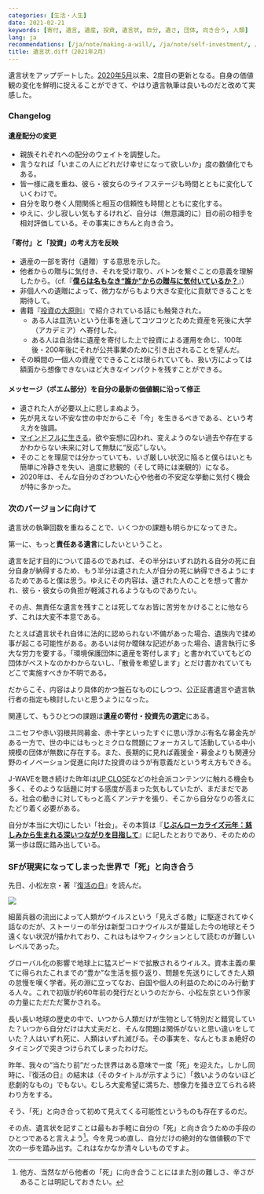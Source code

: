 ```yaml
---
categories: [生活・人生]
date: 2021-02-21
keywords: [寄付, 遺言, 遺産, 投資, 遺言状, 自分, 遺さ, 団体, 向き合う, 人類]
lang: ja
recommendations: [/ja/note/making-a-will/, /ja/note/self-investment/, /ja/note/2021/]
title: 遺言状.diff（2021年2月）
---
```


遺言状をアップデートした。[2020年5月](/ja/note/making-a-will)以来、2度目の更新となる。自身の価値観の変化を鮮明に捉えることができて、やはり遺言執筆は良いものだと改めて実感した。

### Changelog

#### 遺産配分の変更

- 親族それぞれへの配分のウェイトを調整した。
- 言うなれば「いまこの人にどれだけ幸せになって欲しいか」度の数値化でもある。
- 皆一様に歳を重ね、彼ら・彼女らのライフステージも時間とともに変化していくわけで。
- 自分を取り巻く人間関係と相互の信頼性も時間とともに変化する。
- ゆえに、少し寂しい気もするけれど、自分は（無意識的に）目の前の相手を相対評価している。その事実にきちんと向き合う。

#### 「寄付」と「投資」の考え方を反映

- 遺産の一部を寄付（遺贈）する意思を示した。
- 他者からの贈与に気付き、それを受け取り、バトンを繋ぐことの意義を理解したから。（cf.『**[僕らは名もなき“誰か”からの贈与に気付いているか？](/ja/note/the-gifts-in-the-world/)**』）
- 非個人への遺贈によって、微力ながらもより大きな変化に貢献できることを期待して。
- 書籍『[投資の大原則](https://amzn.to/3qGW9Jc)』で紹介されている話にも触発された。
  - ある人は皿洗いという仕事を通してコツコツとためた資産を死後に大学（アカデミア）へ寄付した。
  - ある人は自治体に遺産を寄付した上で投資による運用を命じ、100年後・200年後にそれが公共事業のために引き出されることを望んだ。
- その瞬間の一個人の資産でできることは限られていても、扱い方によっては額面から想像できないほど大きなインパクトを残すことができる。

#### メッセージ（ポエム部分）を自分の最新の価値観に沿って修正

- 遺された人が必要以上に悲しまぬよう。
- 先が見えない不安な世の中だからこそ「今」を生きるべきである、という考え方を強調。
- [マインドフルに生きる](/ja/note/be-mindful/)。欲や妄想に囚われ、変えようのない過去や存在するかわからない未来に対して無駄に“反応”しない。
- そのことを理屈では分かっていても、いざ厳しい状況に陥ると僕らはいとも簡単に冷静さを失い、過度に悲観的（そして時には楽観的）になる。
- 2020年は、そんな自分のざわついた心や他者の不安定な挙動に気付く機会が特に多かった。

### 次のバージョンに向けて

遺言状の執筆回数を重ねることで、いくつかの課題も明らかになってきた。

第一に、もっと**責任ある遺言**にしたいということ。

遺言を記す目的について語るのであれば、その半分はいずれ訪れる自分の死に自分自身が納得するため、もう半分は遺された人が自分の死に納得できるようにするためであると僕は思う。ゆえにその内容は、遺された人のことを想って書かれ、彼ら・彼女らの負担が軽減されるようなものでありたい。

その点、無責任な遺言を残すことは死してなお皆に苦労をかけることに他ならず、これは大変不本意である。

たとえば遺言状それ自体に法的に認められない不備があった場合、遺族内で揉め事が起こる可能性がある。あるいは何か曖昧な記述があった場合、遺言執行に多大な労力を要する。「環境保護団体に遺産を寄付します」と書かれていてもどの団体がベストなのかわからないし、「散骨を希望します」とだけ書かれていてもどこで実施すべきか不明である。

だからこそ、内容はより具体的かつ盤石なものにしつつ、公正証書遺言や遺言執行者の指定も検討したいと思うようになった。

関連して、もうひとつの課題は**遺産の寄付・投資先の選定**にある。

ユニセフや赤い羽根共同募金、赤十字といったすぐに思い浮かぶ有名な募金先がある一方で、世の中にはもっとミクロな問題にフォーカスして活動している中小規模の団体が無数に存在する。また、長期的に見れば義援金・募金よりも関連分野のイノベーション促進に向けた投資のほうが有意義だという考え方もできる。

J-WAVEを聴き続けた昨年は[UP CLOSE](https://spinear.com/shows/up-close-jam-the-world/)などの社会派コンテンツに触れる機会も多く、そのような話題に対する感度が高まった気もしていたが、まだまだである。社会の動きに対してもっと高くアンテナを張り、そこから自分なりの答えにたどり着く必要がある。

自分が本当に大切にしたい「社会」。その本質は『**[じぶんローカライズ元年：慈しみから生まれる深いつながりを目指して](/ja/note/2021/)**』に記したとおりであり、そのための第一歩は既に踏み出している。

### SFが現実になってしまった世界で「死」と向き合う

先日、小松左京・著『[復活の日](https://amzn.to/2ZCSJeE)』を読んだ。

<a href="https://www.amazon.co.jp/dp/B07GJKX5ZD?_encoding=UTF8&btkr=1&linkCode=li2&tag=takuti-22&linkId=a023e87ac4265a53a835e0d1349e4cb0&language=ja_JP&ref_=as_li_ss_il" target="_blank"><img border="0" src="//ws-fe.amazon-adsystem.com/widgets/q?_encoding=UTF8&ASIN=B07GJKX5ZD&Format=_SL160_&ID=AsinImage&MarketPlace=JP&ServiceVersion=20070822&WS=1&tag=takuti-22&language=ja_JP" ></a><img src="https://ir-jp.amazon-adsystem.com/e/ir?t=takuti-22&language=ja_JP&l=li2&o=9&a=B07GJKX5ZD" width="1" height="1" border="0" alt="" style="border:none !important; margin:0px !important;" />

細菌兵器の流出によって人類がウイルスという「見えざる敵」に駆逐されてゆく話なのだが、ストーリーの半分は新型コロナウイルスが蔓延した今の地球とそう遠くない状況が描かれており、これはもはやフィクションとして読むのが難しいレベルであった。

グローバル化の影響で地球上に猛スピードで拡散されるウイルス。資本主義の果てに得られたこれまでの“豊か”な生活を振り返り、問題を先送りにしてきた人類の怠慢を嘆く学者。死の淵に立ってなお、自国や個人の利益のためにのみ行動する人々。これで初版が約60年前の発行だというのだから、小松左京という作家の力量にただただ驚かされる。

長い長い地球の歴史の中で、いつから人類だけが生物として特別だと錯覚していた？いつから自分だけは大丈夫だと、そんな問題は関係がないと思い違いをしていた？人はいずれ死に、人類はいずれ滅びる。その事実を、なんともまぁ絶好のタイミングで突きつけられてしまったわけだ。

昨年、我々の“当たり前”だった世界はある意味で一度「死」を迎えた。しかし同時に、『復活の日』の結末は（そのタイトルが示すように）「救いようのないほど悲劇的なもの」でもない。むしろ大変希望に満ちた、想像力を掻き立てられる終わり方をする。

そう、「死」と向き合って初めて見えてくる可能性というものも存在するのだ。

その点、遺言状を記すことは最もお手軽に自分の「死」と向き合うための手段のひとつであると言えよう[^1]。今を見つめ直し、自分だけの絶対的な価値観の下で次の一歩を踏み出す。これはなかなか清々しいものですよ。

[^1]: 他方、当然ながら他者の「死」に向き合うことにはまた別の難しさ、辛さがあることは明記しておきたい。